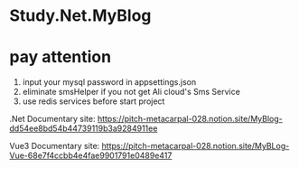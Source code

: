 # Study.Net.MyBlog

# pay attention
1. input your mysql password in appsettings.json
2. eliminate smsHelper if you not get Ali cloud's Sms Service
3. use redis services before start project


.Net Documentary site: https://pitch-metacarpal-028.notion.site/MyBlog-dd54ee8bd54b44739119b3a9284911ee

Vue3 Documentary site: https://pitch-metacarpal-028.notion.site/MyBLog-Vue-68e7f4ccbb4e4fae9901791e0489e417
